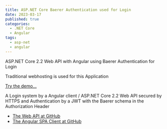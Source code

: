```yaml
---
title: ASP.NET Core Baerer Authentication used for Login
date: 2023-03-17
published: true
categories:
  - .NET Core
  - Angular  
tags:
  - asp-net
  - angular
---
```



ASP.NET Core 2.2 Web API with Angular using Baerer Authentication for Login

Traditional webhosting is used for this Application

<a href="https://baerer.auth.client.core.persteenolsen.com" target="_blank" title="Baerer Authentication">Try the demo...</a>

<p>A Login system by a Angular client / ASP.NET Core 2.2 Web API secured by HTTPS and Authentication by a JWT with the Baerer schema in the Authorization Header</p>

<ul>
<li><a href="https://github.com/persteenolsen/aspnet-core-jwt-authentication-api" target="_blank">The Web API at GitHub</a></li>
<li><a href="https://github.com/persteenolsen/angular-jwt-authentication-client" target="_blank">The Angular SPA Client at GitHub</a></li>
</ul>
